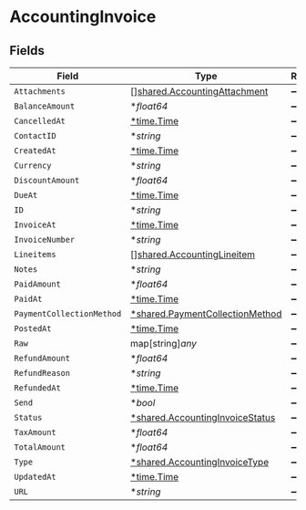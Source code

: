 # AccountingInvoice


## Fields

| Field                                                                                    | Type                                                                                     | Required                                                                                 | Description                                                                              |
| ---------------------------------------------------------------------------------------- | ---------------------------------------------------------------------------------------- | ---------------------------------------------------------------------------------------- | ---------------------------------------------------------------------------------------- |
| `Attachments`                                                                            | [][shared.AccountingAttachment](../../../pkg/models/shared/accountingattachment.md)      | :heavy_minus_sign:                                                                       | N/A                                                                                      |
| `BalanceAmount`                                                                          | **float64*                                                                               | :heavy_minus_sign:                                                                       | N/A                                                                                      |
| `CancelledAt`                                                                            | [*time.Time](https://pkg.go.dev/time#Time)                                               | :heavy_minus_sign:                                                                       | N/A                                                                                      |
| `ContactID`                                                                              | **string*                                                                                | :heavy_minus_sign:                                                                       | N/A                                                                                      |
| `CreatedAt`                                                                              | [*time.Time](https://pkg.go.dev/time#Time)                                               | :heavy_minus_sign:                                                                       | N/A                                                                                      |
| `Currency`                                                                               | **string*                                                                                | :heavy_minus_sign:                                                                       | N/A                                                                                      |
| `DiscountAmount`                                                                         | **float64*                                                                               | :heavy_minus_sign:                                                                       | N/A                                                                                      |
| `DueAt`                                                                                  | [*time.Time](https://pkg.go.dev/time#Time)                                               | :heavy_minus_sign:                                                                       | N/A                                                                                      |
| `ID`                                                                                     | **string*                                                                                | :heavy_minus_sign:                                                                       | N/A                                                                                      |
| `InvoiceAt`                                                                              | [*time.Time](https://pkg.go.dev/time#Time)                                               | :heavy_minus_sign:                                                                       | N/A                                                                                      |
| `InvoiceNumber`                                                                          | **string*                                                                                | :heavy_minus_sign:                                                                       | N/A                                                                                      |
| `Lineitems`                                                                              | [][shared.AccountingLineitem](../../../pkg/models/shared/accountinglineitem.md)          | :heavy_minus_sign:                                                                       | N/A                                                                                      |
| `Notes`                                                                                  | **string*                                                                                | :heavy_minus_sign:                                                                       | N/A                                                                                      |
| `PaidAmount`                                                                             | **float64*                                                                               | :heavy_minus_sign:                                                                       | N/A                                                                                      |
| `PaidAt`                                                                                 | [*time.Time](https://pkg.go.dev/time#Time)                                               | :heavy_minus_sign:                                                                       | N/A                                                                                      |
| `PaymentCollectionMethod`                                                                | [*shared.PaymentCollectionMethod](../../../pkg/models/shared/paymentcollectionmethod.md) | :heavy_minus_sign:                                                                       | N/A                                                                                      |
| `PostedAt`                                                                               | [*time.Time](https://pkg.go.dev/time#Time)                                               | :heavy_minus_sign:                                                                       | N/A                                                                                      |
| `Raw`                                                                                    | map[string]*any*                                                                         | :heavy_minus_sign:                                                                       | N/A                                                                                      |
| `RefundAmount`                                                                           | **float64*                                                                               | :heavy_minus_sign:                                                                       | N/A                                                                                      |
| `RefundReason`                                                                           | **string*                                                                                | :heavy_minus_sign:                                                                       | N/A                                                                                      |
| `RefundedAt`                                                                             | [*time.Time](https://pkg.go.dev/time#Time)                                               | :heavy_minus_sign:                                                                       | N/A                                                                                      |
| `Send`                                                                                   | **bool*                                                                                  | :heavy_minus_sign:                                                                       | N/A                                                                                      |
| `Status`                                                                                 | [*shared.AccountingInvoiceStatus](../../../pkg/models/shared/accountinginvoicestatus.md) | :heavy_minus_sign:                                                                       | N/A                                                                                      |
| `TaxAmount`                                                                              | **float64*                                                                               | :heavy_minus_sign:                                                                       | N/A                                                                                      |
| `TotalAmount`                                                                            | **float64*                                                                               | :heavy_minus_sign:                                                                       | N/A                                                                                      |
| `Type`                                                                                   | [*shared.AccountingInvoiceType](../../../pkg/models/shared/accountinginvoicetype.md)     | :heavy_minus_sign:                                                                       | N/A                                                                                      |
| `UpdatedAt`                                                                              | [*time.Time](https://pkg.go.dev/time#Time)                                               | :heavy_minus_sign:                                                                       | N/A                                                                                      |
| `URL`                                                                                    | **string*                                                                                | :heavy_minus_sign:                                                                       | N/A                                                                                      |